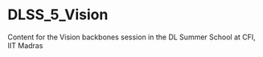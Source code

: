 # DLSS_5_Vision
Content for the Vision backbones session in the DL Summer School at CFI, IIT Madras
